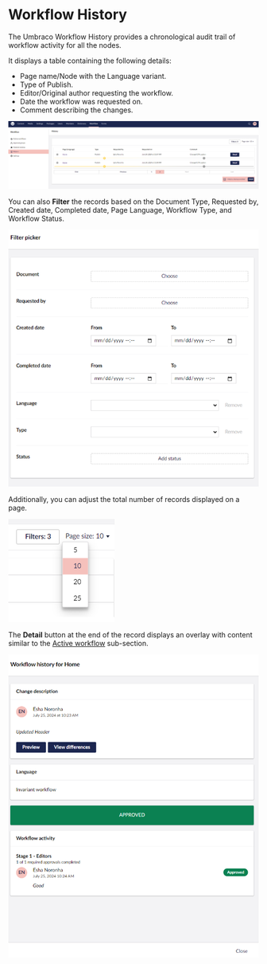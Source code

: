# Workflow History

The Umbraco Workflow History provides a chronological audit trail of workflow activity for all the nodes.

It displays a table containing the following details:

* Page name/Node with the Language variant.
* Type of Publish.
* Editor/Original author requesting the workflow.
* Date the workflow was requested on.
* Comment describing the changes.

![Workflow history](../images/workflow-history-v14.png)

You can also **Filter** the records based on the Document Type, Requested by, Created date, Completed date, Page Language, Workflow Type, and Workflow Status.

![Workflow history Filters](../images/history-filter-v14.png)

Additionally, you can adjust the total number of records displayed on a page.

![Workflow history PageSize](../images/content-reviews-pagesize-v14.png)

The **Detail** button at the end of the record displays an overlay with content similar to the [Active workflow](active-workflows.md) sub-section.

![Details overlay](../getting-started/images/Workflow-Content-app-Details-overlay-v14.png)
